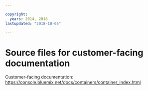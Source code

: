 ```yaml
---

copyright:
  years: 2014, 2018
lastupdated: "2018-10-05"

---
```



# Source files for customer-facing documentation

Customer-facing documentation: https://console.bluemix.net/docs/containers/container_index.html



